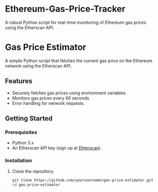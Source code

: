 # Ethereum-Gas-Price-Tracker
A robust Python script for real-time monitoring of Ethereum gas prices using the Etherscan API.

# Gas Price Estimator

A simple Python script that fetches the current gas price on the Ethereum network using the Etherscan API.

## Features
- Securely fetches gas prices using environment variables.
- Monitors gas prices every 60 seconds.
- Error handling for network requests.

## Getting Started

### Prerequisites
- Python 3.x
- An Etherscan API key (sign up at [Etherscan](https://etherscan.io/)).

### Installation

1. Clone the repository:
   ```bash
   git clone https://github.com/yourusername/gas-price-estimator.git
   cd gas-price-estimator

